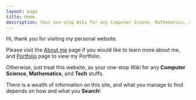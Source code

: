 ```yaml
---
layout: page
title: Home
description: Your one-stop Wiki for any Computer Sciene, Mathematics, and Tech Stuffs
---
```


Hi, thank you for visiting my personal website.

Please visit the [About me](/aboutme) page if you would like to
learn more about me, and [Portfolio](/portfolio) page to view my Portfolio.

Otherwise, just treat this website, as your one-stop _Wiki_
for any **Computer Science**, **Mathematics**, and **Tech** stuffs.

There is a wealth of information on this site, and what you manage to find depends
on how and what you **Search**!
